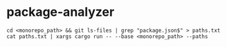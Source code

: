 # package-analyzer

```shell
cd <monorepo_path> && git ls-files | grep "package.json$" > paths.txt
cat paths.txt | xargs cargo run -- --base <monorepo_path> --paths
```
